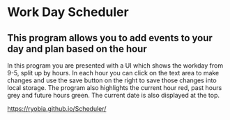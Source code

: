 # Work Day Scheduler
## This program allows you to add events to your day and plan based on the hour
In this program you are presented with a UI which shows the workday from 9-5, split up
by hours. In each hour you can click on the text area to make changes and use the save button
on the right to save those changes into local storage. The program also highlights the current 
hour red, past hours grey and future hours green. The current date is also displayed at the top.

https://ryobia.github.io/Scheduler/
